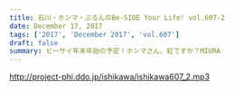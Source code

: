 ```yaml
---
title: 石川・ホンマ・ぶるんのBe-SIDE Your Life! vol.607-2
date: December 17, 2017
tags: ['2017', 'December 2017', 'vol.607']
draft: false
summary: ビーサイ年末年始の予定！ホンマさん、紅ですか？MIURA
---
```


http://project-phi.ddo.jp/ishikawa/ishikawa607_2.mp3